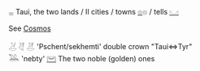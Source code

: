 𓈇 Taui, the two lands / II cities / towns [𓊖](𓊖)𓊖 / tells [𓈋](𓈋)  

See [Cosmos](Cosmos)  

𓋕     𓋖     𓋗 'Pschent/sekhemti' double crown "Taui⇔Tyr"  
𓅒 'nebty' [𓋞](𓋞) The two noble (golden) ones  